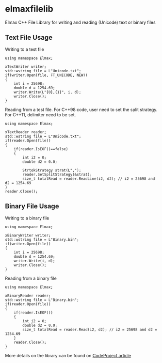 elmaxfilelib
============

Elmax C++ File Library for writing and reading (Unicode) text or binary files

Text File Usage
---------------
Writing to a test file

	using namespace Elmax;

	xTextWriter writer;
	std::wstring file = L"Unicode.txt";
	if(writer.Open(file, FT_UNICODE, NEW))
	{
		int i = 25698;
		double d = 1254.69;
		writer.Write(L"{0},{1}", i, d);
		writer.Close();
	}
	
Reading from a test file. For C++98 code, user need to set the split strategy. For C++11, delimiter need to be set.

	using namespace Elmax;

	xTextReader reader;
	std::wstring file = L"Unicode.txt";
	if(reader.Open(file))
	{
		if(reader.IsEOF()==false)
		{
			int i2 = 0;
			double d2 = 0.0;

			StrtokStrategy strat(L",");
			reader.SetSplitStrategy(&strat);
			size_t totalRead = reader.ReadLine(i2, d2); // i2 = 25698 and d2 = 1254.69
	}
	reader.Close();

Binary File Usage
-----------------
Writing to a binary file

	using namespace Elmax;

	xBinaryWriter writer;
	std::wstring file = L"Binary.bin";
	if(writer.Open(file))
	{
		int i = 25698;
		double d = 1254.69;
		writer.Write(i, d);
		writer.Close();
	}
	
Reading from a binary file

	using namespace Elmax;

	xBinaryReader reader;
	std::wstring file = L"Binary.bin";
	if(reader.Open(file))
	{
		if(reader.IsEOF())
		{
			int i2 = 0;
			double d2 = 0.0;
			size_t totalRead = reader.Read(i2, d2); // i2 = 25698 and d2 = 1254.69
		}
		reader.Close();
	}
	
More details on the library can be found on [CodeProject article](http://www.codeproject.com/Articles/465434/Unification-of-Text-and-Binary-File-APIs)
